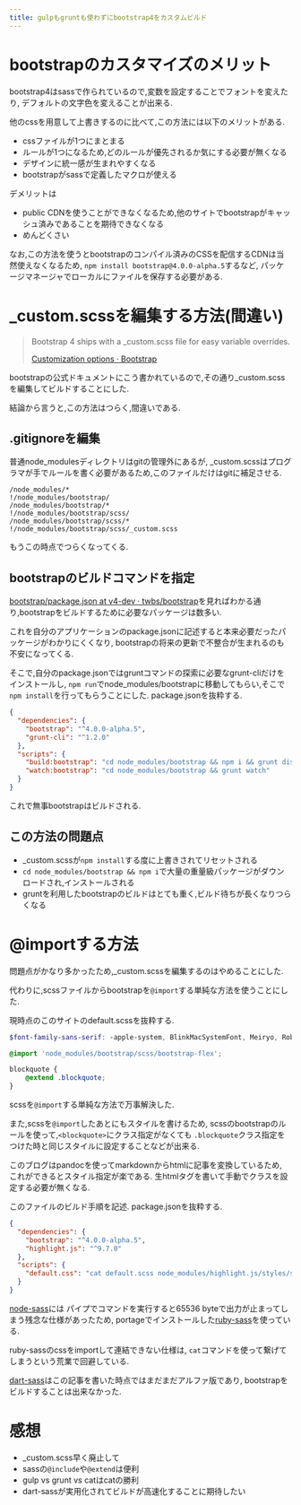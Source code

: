 ```yaml
---
title: gulpもgruntも使わずにbootstrap4をカスタムビルド
---
```


# bootstrapのカスタマイズのメリット

bootstrap4はsassで作られているので,変数を設定することでフォントを変えたり,
デフォルトの文字色を変えることが出来る.

他のcssを用意して上書きするのに比べて,この方法には以下のメリットがある.

* cssファイルが1つにまとまる
* ルールが1つになるため,どのルールが優先されるか気にする必要が無くなる
* デザインに統一感が生まれやすくなる
* bootstrapがsassで定義したマクロが使える

デメリットは

* public CDNを使うことができなくなるため,他のサイトでbootstrapがキャッシュ済みであることを期待できなくなる
* めんどくさい

なお,この方法を使うとbootstrapのコンパイル済みのCSSを配信するCDNは当然使えなくなるため,
`npm install bootstrap@4.0.0-alpha.5`するなど,
パッケージマネージャでローカルにファイルを保存する必要がある.

# _custom.scssを編集する方法(間違い)

> Bootstrap 4 ships with a _custom.scss file for easy variable overrides.
>
> [Customization options · Bootstrap](https://v4-alpha.getbootstrap.com/getting-started/options/)

bootstrapの公式ドキュメントにこう書かれているので,その通り_custom.scssを編集してビルドすることにした.

結論から言うと,この方法はつらく,間違いである.

## .gitignoreを編集

普通node_modulesディレクトリはgitの管理外にあるが,
_custom.scssはプログラマが手でルールを書く必要があるため,このファイルだけはgitに補足させる.

~~~
/node_modules/*
!/node_modules/bootstrap/
/node_modules/bootstrap/*
!/node_modules/bootstrap/scss/
/node_modules/bootstrap/scss/*
!/node_modules/bootstrap/scss/_custom.scss
~~~

もうこの時点でつらくなってくる.

## bootstrapのビルドコマンドを指定

[bootstrap/package.json at v4-dev · twbs/bootstrap](https://github.com/twbs/bootstrap/blob/v4-dev/package.json)を見ればわかる通り,bootstrapをビルドするために必要なパッケージは数多い.

これを自分のアプリケーションのpackage.jsonに記述すると本来必要だったパッケージがわかりにくくなり,
bootstrapの将来の更新で不整合が生まれるのも不安になってくる.

そこで,自分のpackage.jsonではgruntコマンドの探索に必要なgrunt-cliだけをインストールし,
`npm run`でnode_modules/bootstrapに移動してもらい,そこで`npm install`を行ってもらうことにした.
package.jsonを抜粋する.

~~~package.json
{
  "dependencies": {
    "bootstrap": "^4.0.0-alpha.5",
    "grunt-cli": "^1.2.0"
  },
  "scripts": {
    "build:bootstrap": "cd node_modules/bootstrap && npm i && grunt dist-css",
    "watch:bootstrap": "cd node_modules/bootstrap && grunt watch"
  }
}
~~~

これで無事bootstrapはビルドされる.

## この方法の問題点

* _custom.scssが`npm install`する度に上書きされてリセットされる
* `cd node_modules/bootstrap && npm i`で大量の重量級パッケージがダウンロードされ,インストールされる
* gruntを利用したbootstrapのビルドはとても重く,ビルド待ちが長くなりつらくなる

# @importする方法

問題点がかなり多かったため,_custom.scssを編集するのはやめることにした.

代わりに,scssファイルからbootstrapを`@import`する単純な方法を使うことにした.

現時点のこのサイトのdefault.scssを抜粋する.

~~~default.scss
$font-family-sans-serif: -apple-system, BlinkMacSystemFont, Meiryo, Roboto, Arial, sans-serif;

@import 'node_modules/bootstrap/scss/bootstrap-flex';

blockquote {
    @extend .blockquote;
}
~~~

scssを`@import`する単純な方法で万事解決した.

また,scssを`@import`したあとにもスタイルを書けるため,
scssのbootstrapのルールを使って,`<blockquote>`にクラス指定がなくても
`.blockquote`クラス指定をつけた時と同じスタイルに設定することなどが出来る.

このブログはpandocを使ってmarkdownからhtmlに記事を変換しているため,
これができるとスタイル指定が楽である.
生htmlタグを書いて手動でクラスを設定する必要が無くなる.

このファイルのビルド手順を記述.
package.jsonを抜粋する.

~~~package.json
{
  "dependencies": {
    "bootstrap": "^4.0.0-alpha.5",
    "highlight.js": "^9.7.0"
  },
  "scripts": {
    "default.css": "cat default.scss node_modules/highlight.js/styles/solarized-dark.css|sass -I . --stdin --scss"
  }
}
~~~

[node-sass](https://github.com/sass/node-sass)には
パイプでコマンドを実行すると65536 byteで出力が止まってしまう残念な仕様があったため,
portageでインストールした[ruby-sass](https://github.com/sass/sass)を使っている.

ruby-sassのcssをimportして連結できない仕様は,
`cat`コマンドを使って繋げてしまうという荒業で回避している.

[dart-sass](https://github.com/sass/dart-sass)はこの記事を書いた時点ではまだまだアルファ版であり,
bootstrapをビルドすることは出来なかった.

# 感想

* _custom.scss早く廃止して
* sassの`@include`や`@extend`は便利
* gulp vs grunt vs catはcatの勝利
* dart-sassが実用化されてビルドが高速化することに期待したい
